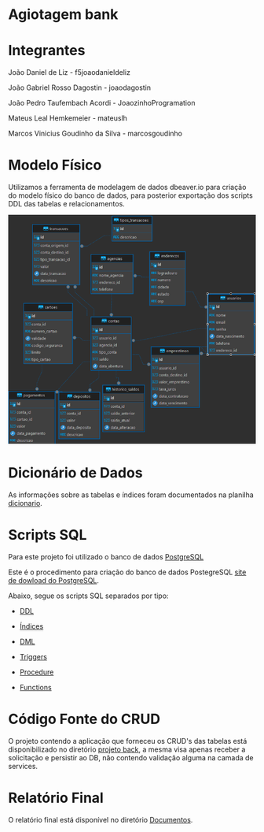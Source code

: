 # Agiotagem bank

# Integrantes
João Daniel de Liz - f5joaodanieldeliz

João Gabriel Rosso Dagostin - joaodagostin

João Pedro Taufembach Acordi - JoaozinhoProgramation

Mateus Leal Hemkemeier - mateuslh

Marcos Vinicius Goudinho da Silva - marcosgoudinho

# Modelo Físico

Utilizamos a ferramenta de modelagem de dados dbeaver.io para criação do modelo físico do banco de dados,
para posterior exportação dos scripts DDL das tabelas e relacionamentos.

![image](docs/modelo_fisico.png)

# Dicionário de Dados
As informações sobre as tabelas e índices foram documentados na planilha [dicionario](docs/DicionarioDeDados%20(1).xlsx).

# Scripts SQL
Para este projeto foi utilizado o banco de dados [PostgreSQL](https://www.postgresql.org/)

Este é o procedimento para criação do banco de dados PostegreSQL [site de dowload do PostgreSQL](https://www.postgresql.org/download/).

Abaixo, segue os scripts SQL separados por tipo:

- [DDL](db/tables/script_criacao_table.sql)

* [Índices](db/index/script_criacao_index.sql)

+ [DML](db/scripts/script_casos_de_uso.sql)

- [Triggers](db/triggers/script_criacao_triggers.sql)

* [Procedure](db/procedure/script_procedures.sql)

+ [Functions](db/functions/script_functions.sql)

# Código Fonte do CRUD
 O projeto contendo a aplicação que forneceu os CRUD's das tabelas está disponibilizado no
 diretório [projeto back](./back-end/agiotagem_bank), a mesma visa apenas receber a solicitação e persistir ao DB,
 não contendo validação alguma na camada de services.

# Relatório Final
O relatório final está disponível no diretório [Documentos](./docs).
    

  

  





































  
